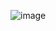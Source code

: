 ![image](https://user-images.githubusercontent.com/94839531/154197494-616cfeaf-81f2-4d7c-b57f-afcc571fc431.png)

